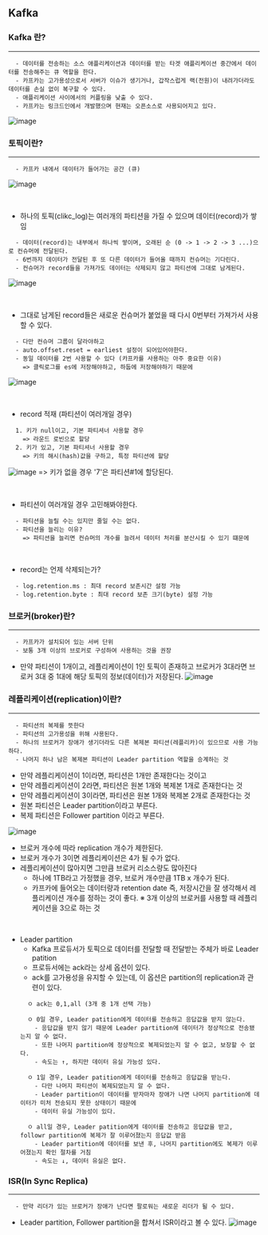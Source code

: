 ## Kafka

### Kafka 란?
---
```
  - 데이터를 전송하는 소스 애플리케이션과 데이터를 받는 타겟 애플리케이션 중간에서 데이터를 전송해주는 큐 역할을 한다.
  - 카프카는 고가용성으로서 서버가 이슈가 생기거나, 갑작스럽게 랙(전원)이 내려가더라도 데이터를 손실 없이 복구할 수 있다.
  - 애플리케이션 사이에서의 커플링을 낮출 수 있다.
  - 카프카는 링크드인에서 개발했으며 현재는 오픈소스로 사용되어지고 있다.
```

![image](https://user-images.githubusercontent.com/76584547/124613926-b35fae00-deae-11eb-92b9-c359226eb8ee.png)


### 토픽이란?
---
```
  - 카프카 내에서 데이터가 들어가는 공간 (큐)
```

![image](https://user-images.githubusercontent.com/76584547/124615205-00904f80-deb0-11eb-9da4-32755e860f11.png)

<br/>

+ 하나의 토픽(clikc_log)는 여러개의 파티션을 가질 수 있으며 데이터(record)가 쌓임
```
  - 데이터(record)는 내부에서 하나씩 쌓이며, 오래된 순 (0 -> 1 -> 2 -> 3 ...)으로 컨슈머에 전달된다.
  - 6번까지 데이터가 전달된 후 또 다른 데이터가 들어올 때까지 컨슈머는 기다린다.
  - 컨슈머가 record들을 가져가도 데이터는 삭제되지 않고 파티션에 그대로 남게된다.
```
![image](https://user-images.githubusercontent.com/76584547/124616233-dd19d480-deb0-11eb-8cc5-6f0bca9eae4c.png)

<br/>

+ 그대로 남게된 record들은 새로운 컨슈머가 붙었을 때 다시 0번부터 가져가서 사용할 수 있다.
```
  - 다만 컨슈머 그룹이 달라야하고
  - auto.offset.reset = earliest 설정이 되어있어야한다.
  - 동일 데이터를 2번 사용할 수 있다 (카프카를 사용하는 아주 중요한 이유)
    => 클릭로그를 es에 저장해야하고, 하둡에 저장해야하기 때문에
```

![image](https://user-images.githubusercontent.com/76584547/124616766-5285a500-deb1-11eb-80f2-af5142dd225c.png)

<br/>

+ record 적재 (파티션이 여러개일 경우)
```
  1. 키가 null이고, 기본 파티셔너 사용할 경우
    => 라운드 로빈으로 할당
  2. 키가 있고, 기본 파티셔너 사용할 경우
    => 키의 해시(hash)값을 구하고, 특정 파티션에 할당
```

![image](https://user-images.githubusercontent.com/76584547/124617338-d17add80-deb1-11eb-8152-2777c58a1fa2.png)
=> 키가 없을 경우 '7'은 파티션#1에 할당된다.


<br/>

+ 파티션이 여러개일 경우 고민해봐야한다.
```
  - 파티션을 늘릴 수는 있지만 줄일 수는 없다.
  - 파티션을 늘리는 이유?
    => 파티션을 늘리면 컨슈머의 개수를 늘려서 데이터 처리를 분산시킬 수 있기 떄문에
```

<br/>

+ record는 언제 삭제되는가?
```
  - log.retention.ms : 최대 record 보존시간 설정 가능
  - log.retention.byte : 최대 record 보존 크기(byte) 설정 가능
```


### 브로커(broker)란?
---
```
  - 카프카가 설치되어 있는 서버 단위
  - 보통 3개 이상의 브로커로 구성하여 사용하는 것을 권장
```

+ 만약 파티션이 1개이고, 레플리케이션이 1인 토픽이 존재하고 브로커가 3대라면 브로커 3대 중 1대에 해당 토픽의 정보(데이터)가 저장된다.
![image](https://user-images.githubusercontent.com/76584547/125185339-4c037e80-e25f-11eb-8aec-e762a2a38446.png)


### 레플리케이션(replication)이란?
---
```
  - 파티션의 복제를 뜻한다
  - 파티션의 고가용성을 위해 사용된다.
  - 하나의 브로커가 장애가 생기더라도 다른 복제본 파티션(레플리카)이 있으므로 사용 가능하다.
  - 나머지 하나 남은 복제본 파티션이 Leader partition 역할을 승계하는 것
```

+ 만약 레플리케이션이 1이라면, 파티션은 1개만 존재한다는 것이고
+ 만약 레플리케이션이 2라면, 파티션은 원본 1개와 복제본 1개로 존재한다는 것
+ 만약 레플리케이션이 3이라면, 파티션은 원본 1개와 복제본 2개로 존재한다는 것
+ 원본 파티션은 Leader partition이라고 부른다.
+ 복제 파티션은 Follower partition 이라고 부른다.

![image](https://user-images.githubusercontent.com/76584547/125186078-3c863480-e263-11eb-8a88-6f828fa0be70.png)

+ 브로커 개수에 따라 replication 개수가 제한된다.
+ 브로커 개수가 3이면 레플리케이션은 4가 될 수가 없다.
+ 레플리케이션이 많아지면 그만큼 브로커 리소스량도 많아진다 
  + 하나에 1TB라고 가정했을 경우, 브로커 개수만큼 1TB x 개수가 된다. 
  + 카프카에 들어오는 데이터량과 retention date 즉, 저장시간을 잘 생각해서 레플리케이션 개수를 정하는 것이 좋다.
  ※ 3개 이상의 브로커를 사용할 때 레플리케이션을 3으로 하는 것

<br/>

+ Leader partition
  + Kafka 프로듀서가 토픽으로 데이터를 전달할 때 전달받는 주체가 바로 Leader patition 
  + 프로듀서에는 ack라는 상세 옵션이 있다.
  + ack를 고가용성을 유지할 수 있는데, 이 옵션은 partition의 replication과 관련이 있다.
  ```
    ㅇ ack는 0,1,all (3개 중 1개 선택 가능)
    
    ㅇ 0일 경우, Leader patition에게 데이터를 전송하고 응답값을 받지 않는다.
      - 응답값을 받지 않기 때문에 Leader partition에 데이터가 정상적으로 전송됐는지 알 수 없다.
      - 또한 나머지 partition에 정상적으로 복제되었는지 알 수 없고, 보장할 수 없다. 
      - 속도는 ↑, 하지만 데이터 유실 가능성 있다.
      
    ㅇ 1일 경우, Leader patition에게 데이터를 전송하고 응답값을 받는다.
      - 다만 나머지 파티션이 복제되었는지 알 수 없다.
      - Leader partition이 데이터를 받자마자 장애가 나면 나머지 partition에 데이터가 미처 전송되지 못한 상태이기 때문에
      - 데이터 유실 가능성이 있다.

    ㅇ all일 경우, Leader patition에게 데이터를 전송하고 응답값을 받고, followr partition에 복제가 잘 이루어졌는지 응답값 받음
      - Leader partition에 데이터를 보낸 후, 나머지 partition에도 복제가 이루어졌는지 확인 절차를 거침
      - 속도는 ↓, 데이터 유실은 없다.
  ```
  
    


### ISR(In Sync Replica)
----
```
  - 만약 리더가 있는 브로커가 장애가 난다면 팔로워는 새로운 리더가 될 수 있다. 
```
+ Leader partition, Follower partition을 합쳐서 ISR이라고 볼 수 있다.
![image](https://user-images.githubusercontent.com/76584547/125186230-12814200-e264-11eb-81dd-9475b7a55943.png)


